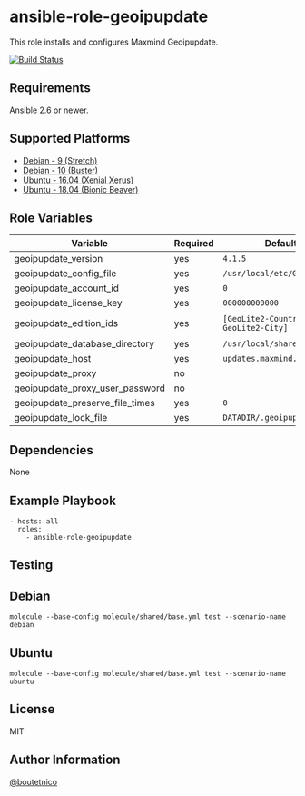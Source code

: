 ansible-role-geoipupdate
========================

This role installs and configures Maxmind Geoipupdate.

[![Build Status](https://travis-ci.org/boutetnico/ansible-role-geoipupdate.svg?branch=master)](https://travis-ci.org/boutetnico/ansible-role-geoipupdate)

Requirements
------------

Ansible 2.6 or newer.

Supported Platforms
-------------------
- [Debian - 9 (Stretch)](https://wiki.debian.org/DebianStretch)
- [Debian - 10 (Buster)](https://wiki.debian.org/DebianBuster)
- [Ubuntu - 16.04 (Xenial Xerus)](http://releases.ubuntu.com/16.04/)
- [Ubuntu - 18.04 (Bionic Beaver)](http://releases.ubuntu.com/18.04/)


Role Variables
--------------

| Variable                        | Required | Default                             | Choices   | Comments                            |
|---------------------------------|----------|-------------------------------------|-----------|-------------------------------------|
| geoipupdate_version             | yes      | `4.1.5`                             | string    |                                     |
| geoipupdate_config_file         | yes      | `/usr/local/etc/GeoIP.conf`         | string    |                                     |
| geoipupdate_account_id          | yes      | `0`                                 | string    |                                     |
| geoipupdate_license_key         | yes      | `000000000000`                      | string    |                                     |
| geoipupdate_edition_ids         | yes      | `[GeoLite2-Country, GeoLite2-City]` | list      | Databases to install.               |
| geoipupdate_database_directory  | yes      | `/usr/local/share/GeoIP`            | string    |                                     |
| geoipupdate_host                | yes      | `updates.maxmind.com`               | string    |                                     |
| geoipupdate_proxy               | no       |                                     | string    |                                     |
| geoipupdate_proxy_user_password | no       |                                     | string    |                                     |
| geoipupdate_preserve_file_times | yes      | `0`                                 | int       |                                     |
| geoipupdate_lock_file           | yes      | `DATADIR/.geoipupdate.lock`         | string    |                                     |

Dependencies
------------

None

Example Playbook
----------------

    - hosts: all
      roles:
        - ansible-role-geoipupdate

Testing
-------

## Debian

`molecule --base-config molecule/shared/base.yml test --scenario-name debian`

## Ubuntu

`molecule --base-config molecule/shared/base.yml test --scenario-name ubuntu`

License
-------

MIT

Author Information
------------------

[@boutetnico](https://github.com/boutetnico)
